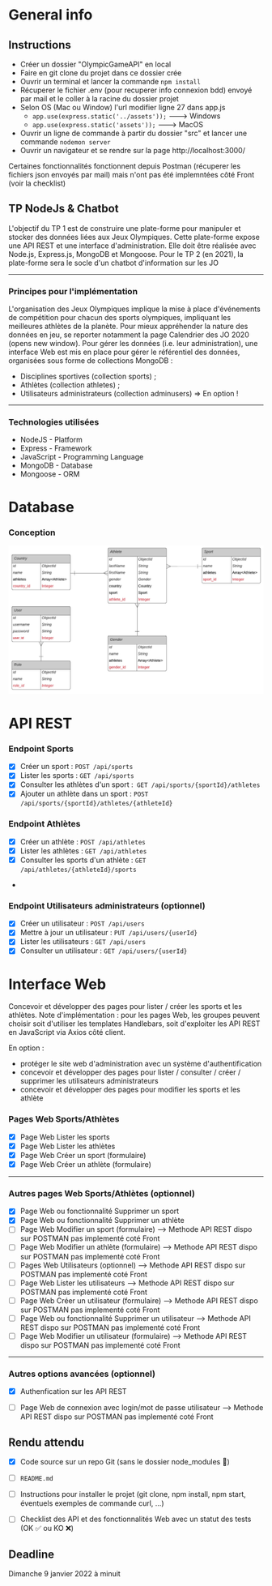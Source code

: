 # General info
## Instructions
- Créer un dossier "OlympicGameAPI" en local
- Faire en git clone du projet dans ce dossier crée
- Ouvrir un terminal et lancer la commande ```npm install```
- Récuperer le fichier .env (pour recuperer info connexion bdd) envoyé par mail et le coller à la racine du dossier projet
- Selon OS (Mac ou Window) l'url modifier ligne 27 dans app.js
    - ```app.use(express.static('../assets'));``` ---> Windows
    - ```app.use(express.static('assets'));``` ---> MacOS
- Ouvrir un ligne de commande à partir du dossier "src" et lancer une commande ```nodemon server```
- Ouvrir un navigateur et se rendre sur la page http://localhost:3000/

Certaines fonctionnalités fonctionnent depuis Postman (récuperer les fichiers json envoyés par mail)  mais n'ont pas été implemntées côté Front (voir la checklist)

## TP NodeJs & Chatbot
L'objectif du TP 1 est de construire une plate-forme pour manipuler et stocker des données liées aux Jeux Olympiques. Cette plate-forme expose une API REST et une interface d'administration. Elle doit être réalisée avec Node.js, Express.js, MongoDB et Mongoose. Pour le TP 2 (en 2021), la plate-forme sera le socle d'un chatbot d'information sur les JO

-----------------------------------------------------------

### Principes pour l'implémentation
L'organisation des Jeux Olympiques implique la mise à place d'événements de compétition pour chacun des sports olympiques, impliquant les meilleures athlètes de la planète. Pour mieux appréhender la nature des données en jeu, se reporter notamment la page Calendrier des JO 2020 (opens new window). Pour gérer les données (i.e. leur administration), une interface Web est mis en place pour gérer le référentiel des données, organisées sous forme de collections MongoDB :

- Disciplines sportives (collection sports) ;
- Athlètes (collection athletes) ;
- Utilisateurs administrateurs (collection adminusers) => En option !

-----------------------------------------------------------
### Technologies utilisées
  - NodeJS - Platform
  - Express - Framework
  - JavaScript - Programming Language
  - MongoDB - Database
  - Mongoose - ORM
  

# Database
### Conception

![This is an image](assets/img/merise.png)

# API REST
### Endpoint Sports
- [x]  Créer un sport : ```POST /api/sports```
- [x]  Lister les sports : ```GET /api/sports```
- [x]  Consulter les athlètes d'un sport :``` GET /api/sports/{sportId}/athletes```
- [x]  Ajouter un athlète dans un sport : ```POST /api/sports/{sportId}/athletes/{athleteId}```

### Endpoint Athlètes
- [x]  Créer un athlète : ```POST /api/athletes```
- [x]  Lister les athlètes : ```GET /api/athletes```
- [x]  Consulter les sports d'un athlète : ```GET /api/athletes/{athleteId}/sports```
- 
### Endpoint Utilisateurs administrateurs (optionnel)
- [x]  Créer un utilisateur : ```POST /api/users```
- [x]  Mettre à jour un utilisateur : ```PUT /api/users/{userId}```
- [x]  Lister les utilisateurs : ```GET /api/users```
- [x]  Consulter un utilisateur : ```GET /api/users/{userId}```

# Interface Web
Concevoir et développer des pages pour lister / créer les sports et les athlètes. Note d'implémentation : pour les pages Web, les groupes peuvent choisir soit d'utiliser les templates Handlebars, soit d'exploiter les API REST en JavaScript via Axios côté client.

En option :
- protéger le site web d'administration avec un système d'authentification
- concevoir et développer des pages pour lister / consulter / créer / supprimer les utilisateurs administrateurs
- concevoir et développer des pages pour modifier les sports et les athlète

### Pages Web Sports/Athlètes
- [x] Page Web Lister les sports
- [x] Page Web Lister les athlètes
- [x] Page Web Créer un sport (formulaire)
- [x] Page Web Créer un athlète (formulaire)
-----------------------------------------------------------

### Autres pages Web Sports/Athlètes (optionnel)
- [x] Page Web ou fonctionnalité Supprimer un sport
- [x] Page Web ou fonctionnalité Supprimer un athlète
- [ ] Page Web Modifier un sport (formulaire) --> Methode API REST dispo sur POSTMAN pas implementé coté Front 
- [ ] Page Web Modifier un athlète (formulaire)  --> Methode API REST dispo sur POSTMAN pas implementé coté Front
- [ ] Pages Web Utilisateurs (optionnel) --> Methode API REST dispo sur POSTMAN pas implementé coté Front
- [ ] Page Web Lister les utilisateurs  --> Methode API REST dispo sur POSTMAN pas implementé coté Front
- [ ] Page Web Créer un utilisateur (formulaire) --> Methode API REST dispo sur POSTMAN pas implementé coté Front
- [ ] Page Web ou fonctionnalité Supprimer un utilisateur --> Methode API REST dispo sur POSTMAN pas implementé coté Front
- [ ] Page Web Modifier un utilisateur (formulaire) --> Methode API REST dispo sur POSTMAN pas implementé coté Front
-----------------------------------------------------------

### Autres options avancées (optionnel)
- [x] Authenfication sur les API REST
- [ ] Page Web de connexion avec login/mot de passe utilisateur --> Methode API REST dispo sur POSTMAN pas implementé coté Front


## Rendu attendu
- [x] Code source sur un repo Git (sans le dossier node_modules 🙏)
- [ ] ```README.md```
- [ ] Instructions pour installer le projet (git clone, npm install, npm start, éventuels exemples de commande curl, ...)
- [ ] Checklist des API et des fonctionnalités Web avec un statut des tests (OK ✅ ou KO ❌)


## Deadline 
Dimanche 9 janvier 2022 à minuit 